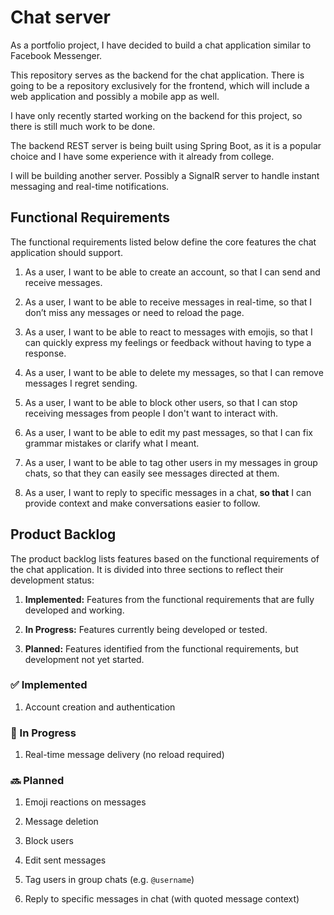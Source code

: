 # Chat server

As a portfolio project, I have decided to build a chat application similar to Facebook Messenger.

This repository serves as the backend for the chat application.
There is going to be a repository exclusively for the frontend, which will include a web application and possibly a mobile app as well.

I have only recently started working on the backend for this project, so there is still much work to be done.

The backend REST server is being built using Spring Boot, as it is a popular choice and I have some experience with it already from college.

I will be building another server. Possibly a SignalR server to handle instant messaging and real-time notifications.

## Functional Requirements

The functional requirements listed below define the core features the chat application should support.

1. As a user, I want to be able to create an account, so that I can send and receive messages.

2. As a user, I want to be able to receive messages in real-time, so that I don’t miss any messages or need to reload the page.

3. As a user, I want to be able to react to messages with emojis, so that I can quickly express my feelings or feedback without having to type a response.

4. As a user, I want to be able to delete my messages, so that I can remove messages I regret sending.

5. As a user, I want to be able to block other users, so that I can stop receiving messages from people I don't want to interact with.

6. As a user, I want to be able to edit my past messages, so that I can fix grammar mistakes or clarify what I meant.

7. As a user, I want to be able to tag other users in my messages in group chats, so that they can easily see messages directed at them.

8. As a user, I want to reply to specific messages in a chat, **so that** I can provide context and make conversations easier to follow.

## Product Backlog

The product backlog lists features based on the functional requirements of the chat application.
It is divided into three sections to reflect their development status:

1. **Implemented:** Features from the functional requirements that are fully developed and working.

2. **In Progress:** Features currently being developed or tested.

3. **Planned:** Features identified from the functional requirements, but development not yet started.

### ✅ Implemented

1. Account creation and authentication

### 🚧 In Progress

1. Real-time message delivery (no reload required)

### 🔜 Planned

1. Emoji reactions on messages

2. Message deletion

3. Block users

4. Edit sent messages

5. Tag users in group chats (e.g. `@username`)

6. Reply to specific messages in chat (with quoted message context)
